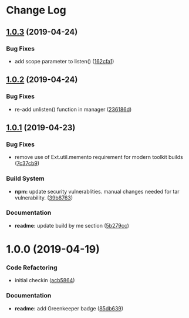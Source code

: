 # Change Log

## [1.0.3](https://github.com/spmeesseman/extjs-pkg-websocket/compare/v1.0.2...v1.0.3) (2019-04-24)


### Bug Fixes

* add scope parameter to listen() ([162cfa1](https://github.com/spmeesseman/extjs-pkg-websocket/commit/162cfa1))

## [1.0.2](https://github.com/spmeesseman/extjs-pkg-websocket/compare/v1.0.1...v1.0.2) (2019-04-24)


### Bug Fixes

* re-add unlisten() function in manager ([236186d](https://github.com/spmeesseman/extjs-pkg-websocket/commit/236186d))

## [1.0.1](https://github.com/spmeesseman/extjs-pkg-websocket/compare/v1.0.0...v1.0.1) (2019-04-23)


### Bug Fixes

* remove use of Ext.util.memento requirement for modern toolkit builds ([7c37cb9](https://github.com/spmeesseman/extjs-pkg-websocket/commit/7c37cb9))


### Build System

* **npm:** update security vulnerablities.  manual changes needed for tar vulnerability. ([39b8763](https://github.com/spmeesseman/extjs-pkg-websocket/commit/39b8763))


### Documentation

* **readme:** update build by me section ([5b279cc](https://github.com/spmeesseman/extjs-pkg-websocket/commit/5b279cc))

# 1.0.0 (2019-04-19)


### Code Refactoring

* initial checkin ([acb5864](https://github.com/spmeesseman/extjs-pkg-websocket/commit/acb5864))


### Documentation

* **readme:** add Greenkeeper badge ([85db639](https://github.com/spmeesseman/extjs-pkg-websocket/commit/85db639))
